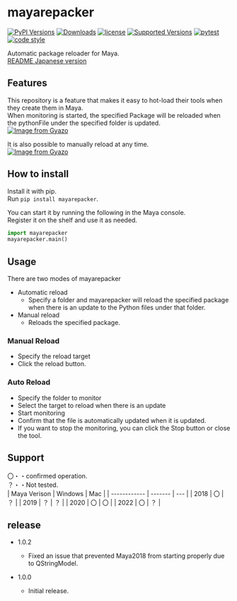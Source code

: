 # mayarepacker  

[![PyPI Versions](https://img.shields.io/pypi/v/mayarepacker.svg)](https://pypi.org/project/mayarepacker)
[![Downloads](https://pepy.tech/badge/mayarepacker)](https://pepy.tech/project/mayarepacker)
[![license](https://img.shields.io/pypi/l/mayarepacker)](https://pypi.org/project/mayarepacker)
[![Supported Versions](https://img.shields.io/pypi/pyversions/mayarepacker.svg)](https://pypi.org/project/mayarepacker)
[![pytest](https://codecov.io/gh/InTack2/mayarepacker/branch/master/graph/badge.svg)](https://codecov.io/gh/InTack2/mayarepacker)
[![code style](https://img.shields.io/badge/code%20style-flake8-000000.svg)](https://pypi.org/-project/flake8/)  

Automatic package reloader for Maya.  
[README Japanese version](https://github.com/InTack2/mayarepacker/blob/main//README_jp.md)  

## Features
This repository is a feature that makes it easy to hot-load their tools when they create them in Maya.  
When monitoring is started, the specified Package will be reloaded when the pythonFile under the specified folder is updated.  
[![Image from Gyazo](https://i.gyazo.com/b7d1c54e6e51d4092a16d5c8b9e36637.gif)](https://gyazo.com/b7d1c54e6e51d4092a16d5c8b9e36637)

It is also possible to manually reload at any time.  
[![Image from Gyazo](https://i.gyazo.com/ed5358930ec629c33af9e9cfce2c0d9e.gif)](https://gyazo.com/ed5358930ec629c33af9e9cfce2c0d9e)

## How to install
Install it with pip.  
Run `pip install mayarepacker`.  

You can start it by running the following in the Maya console.  
Register it on the shelf and use it as needed.  
``` python
import mayarepacker
mayarepacker.main()
```

## Usage
There are two modes of mayarepacker
- Automatic reload
  - Specify a folder and mayarepacker will reload the specified package when there is an update to the Python files under that folder.
- Manual reload
  - Reloads the specified package.

### Manual Reload
- Specify the reload target
- Click the reload button.

### Auto Reload
- Specify the folder to monitor
- Select the target to reload when there is an update
- Start monitoring
- Confirm that the file is automatically updated when it is updated.
- If you want to stop the monitoring, you can click the Stop button or close the tool.

## Support
〇・・confirmed operation.  
？・・Not tested.  
| Maya Verison | Windows | Mac |
| ------------ | ------- | --- |
| 2018         | 〇      | ？  |
| 2019         | ？      | ？  |
| 2020         | 〇      | 〇  |
| 2022         | 〇      | ？  |

## release

- 1.0.2
  - Fixed an issue that prevented Maya2018 from starting properly due to QStringModel.

- 1.0.0
  - Initial release.